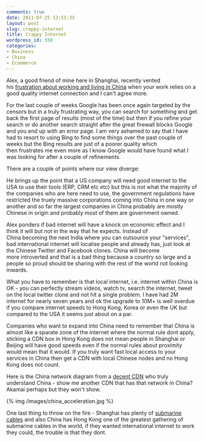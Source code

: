 ```yaml
---
comments: true
date: 2011-07-25 12:51:33
layout: post
slug: crappy-internet
title: Crappy Internet
wordpress_id: 550
categories:
- Business
- China
- Ecommerce
---
```


Alex, a good friend of mine here in Shanghai, recently vented his [frustration about working and living in China](http://alex-duncan.co.uk/i-spend-3-weeks-a-year-waiting-for-websites-to-load-2011-07-23.html) when your work relies on a good quality internet connection and I can't agree more.

For the last couple of weeks Google has been once again targeted by the censors but in a truly frustrating way, you can search for something and get back the first page of results (most of the time) but then if you refine your search or do another search straight after the great firewall blocks Google and you end up with an error page. I am very ashamed to say that I have had to resort to using Bing to find some things over the past couple of weeks but the Bing results are just of a poorer quality which then frustrates me even more as I know Google would have found what I was looking for after a couple of refinements.

There are a couple of points where our view diverge:

He brings up the point that a US company will need good internet to the USA to use their tools (ERP, CRM etc etc) but this is not what the majority of the companies who are here need to use, the government regulations have restricted the truely massive corporations coming into China in one way or another and so far the largest companies in China probably are mostly Chinese in origin and probably most of them are government owned.

Alex ponders if bad internet will have a knock on economic effect and I think it will but not in the way that he expects. Instead of China becoming the next India where you can outsource your "services", bad international internet will localise people and already has, just look at the Chinese Twitter and Facebook clones. China will become more introverted and that is a bad thing because a country so large and a people so proud should be sharing with the rest of the world not looking inwards.

What you have to remember is that local internet, i.e. internet within China is OK - you can perfectly stream videos, watch tv, search the internet, tweet on the local twitter clone and not hit a single problem. I have had 2M internet for nearly seven years and ok the upgrade to 10M+ is well overdue if you compare internet speeds to Hong Kong, Korea or even the UK but compared to the USA it seems just about on a par.

Companies who want to expand into China need to remember that China is almost like a sparate zone of the internet where the normal rule dont apply, sticking a CDN box in Hong Kong does not mean people in Shanghai or Beijing will have good speeds even if the normal rules about proximity would mean that it would. If you truly want fast local access to your services in China then get a CDN with local Chinese nodes and no Hong Kong does not count.

Here is the China network diagram from a [decent CDN](http://www.cdnetworks.com/solutions/china-acceleration/) who truly understand China - show me another CDN that has that network in China? Akamai perhaps but they won't show.

{% img /images/china_acceleration.jpg %}

One last thing to throw on the fire - Shanghai has plenty of [submarine cables](/images/Equinix_Submarine_TGMap_MTS_15.pdf) and also China has Hong Kong one of the greatest gathering of submarine cables in the world, if they wanted international internet to work they could, the trouble is that they dont.
